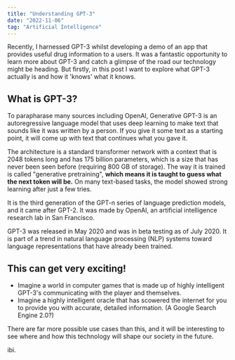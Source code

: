 ```yaml
---
title: "Understanding GPT-3"
date: "2022-11-06"
tag: "Artificial Intelligence"
---
```


Recently, I harnessed GPT-3 whilst developing a demo of an app that provides useful drug information to a users. It was a fantastic opportunity to learn more about GPT-3 and catch a glimpse of the road our technology might be heading. But firstly, in this post I want to explore what GPT-3 actually is and how it 'knows' what it knows.

## What is GPT-3?

To parapharase many sources including OpenAI, Generative GPT-3 is an autoregressive language model that uses deep learning to make text that sounds like it was written by a person. If you give it some text as a starting point, it will come up with text that continues what you gave it.

The architecture is a standard transformer network with a context that is 2048 tokens long and has 175 billion parameters, which is a size that has never been seen before (requiring 800 GB of storage). The way it is trained is called "generative pretraining", **which means it is taught to guess what the next token will be.** On many text-based tasks, the model showed strong learning after just a few tries.

It is the third generation of the GPT-n series of language prediction models, and it came after GPT-2. It was made by OpenAI, an artificial intelligence research lab in San Francisco.

GPT-3 was released in May 2020 and was in beta testing as of July 2020. It is part of a trend in natural language processing (NLP) systems toward language representations that have already been trained.

## This can get very exciting!

-   Imagine a world in computer games that is made up of highly intelligent GPT-3's communicating with the player and themselves.
-   Imagine a highly intelligent oracle that has scowered the internet for you to provide you with accurate, detailed information. (A Google Search Engine 2.0?)

There are far more possible use cases than this, and it will be interesting to see where and how this technology will shape our society in the future.

ibi.
